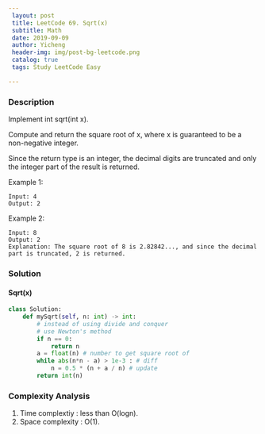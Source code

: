 ```yaml
--- 
 layout: post
 title: LeetCode 69. Sqrt(x)
 subtitle: Math
 date: 2019-09-09
 author: Yicheng
 header-img: img/post-bg-leetcode.png
 catalog: true
 tags: Study LeetCode Easy

---
```


### Description

Implement int sqrt(int x).

Compute and return the square root of x, where x is guaranteed to be a non-negative integer.

Since the return type is an integer, the decimal digits are truncated and only the integer part of the result is returned.

Example 1:
```
Input: 4
Output: 2
```
Example 2:
```
Input: 8
Output: 2
Explanation: The square root of 8 is 2.82842..., and since the decimal part is truncated, 2 is returned.
```

### Solution

#### Sqrt(x)

```python
class Solution:
    def mySqrt(self, n: int) -> int:
        # instead of using divide and conquer
        # use Newton's method
        if n == 0:
            return n
        a = float(n) # number to get square root of
        while abs(n*n - a) > 1e-3 : # diff
            n = 0.5 * (n + a / n) # update
        return int(n)
```

### Complexity Analysis

1. Time complextiy : less than O(logn).
2. Space complexity : O(1).
